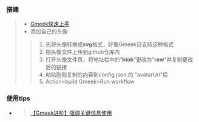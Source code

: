 ### 搭建

> - [Gmeek快速上手](https://blog.meekdai.com/post/Gmeek-kuai-su-shang-shou.html)
> - 添加自己的头像
> 
> >  1. 先将头像转换成**svg**格式，好像Gmeek只支持这种格式
> > 2. 把头像文件上传到github仓库内
> > 3. 打开头像文件页，将地址栏中的“**blob**”更改为"**raw**"并复制更改后的链接
> > 4. 粘贴刚刚复制的内容到config.json 的 "avatarUrl"后
> > 5. Action>build Gmeek>Run workflow

### 使用tips

- > [【Gmeek进阶】强调关键信息使用](https://blog.meekdai.com/post/%E3%80%90Gmeek-jin-jie-%E3%80%91-qiang-diao-guan-jian-xin-xi-shi-yong.html)